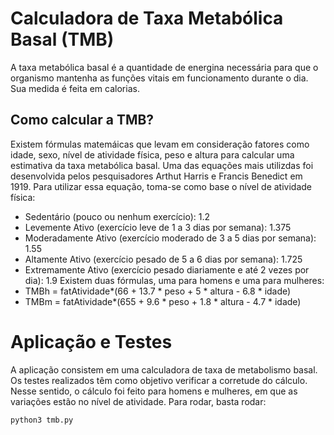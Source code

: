 # Calculadora de Taxa Metabólica Basal (TMB)
A taxa metabólica basal é a quantidade de energina necessária para que o organismo mantenha as funções vitais em funcionamento durante o dia. Sua medida é feita em calorias.

## Como calcular a TMB?
Existem fórmulas matemáicas que levam em consideração fatores como idade, sexo, nível de atividade física, peso e altura para calcular uma estimativa da taxa metabólica basal. Uma das equações mais utilizdas foi desenvolvida pelos pesquisadores Arthut Harris e Francis Benedict em 1919. Para utilizar essa equação, toma-se como base o nível de atividade física:
  - Sedentário (pouco ou nenhum exercício): 1.2
  - Levemente Ativo (exercício leve de 1 a 3 dias por semana): 1.375
  - Moderadamente Ativo (exercício moderado de 3 a 5 dias por semana): 1.55
  - Altamente Ativo (exercício pesado de 5 a 6 dias por semana): 1.725
  - Extremamente Ativo (exercício pesado diariamente e até 2 vezes por dia): 1.9
Existem duas fórmulas, uma para homens e uma para mulheres:
  - TMBh = fatAtividade*(66 + 13.7 * peso + 5 * altura - 6.8 * idade)
  - TMBm = fatAtividade*(655 + 9.6 * peso + 1.8 * altura - 4.7 * idade)

# Aplicação e Testes
A aplicação consistem em uma calculadora de taxa de metabolismo basal.
Os testes realizados têm como objetivo verificar a corretude do cálculo. Nesse sentido, o cálculo foi feito para homens e mulheres, em que as variações estão no nível de atividade.
Para rodar, basta rodar:
```
python3 tmb.py
```

